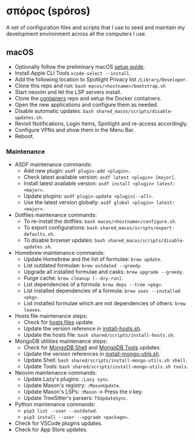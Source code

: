 # σπόρος (spóros)
A set of configuration files and scripts that I use to seed and maintain my
development environment across all the computers I use.

## macOS
- Optionally follow the preliminary macOS [setup guide](macos/REAME.md).
- Install Apple CLI Tools `xcode-select --install`.
- Add the following location to Spotlight Privacy list `/Library/Developer`.
- Clone this repo and run: `bash macos/<hostname>/bootstrap.sh`
- Start neovim and let the LSP servers install.
- Clone the [containers](https://github.com/parteincerta/containers) repo and
  setup the Docker containers.
- Open the new applications and configure them as needed.
- Disable automatic updates: `bash shared_macos/scripts/disable-updates.sh`.
- Revisit Notifications, Login Items, Spotlight and re-access accordingly.
- Configure VPNs and show them in the Menu Bar.
- Reboot.

### Maintenance
- ASDF maintenance commands:
  * Add new plugin: `asdf plugin-add <plugin>`.
  * Check latest available version: `asdf latest <plugin> [major]`.
  * Install latest available version: `asdf install <plugin> latest:<major>`.
  * Update plugins: `asdf plugin-update <plugin|--all>`.
  * Use the latest version globally: `asdf global <plugin> latest:<major>`.
- Dotfiles maintenance commands:
  - To re-install the dotfiles: `bash macos/<hostname>/configure.sh`.
  - To export configurations: `bash shared_macos/scripts/export-defaults.sh`.
  - To disable browser updates: `bash shared_macos/scripts/disable-updates.sh`.
- Homebrew maintenance commands:
  - Update Homebrew and the list of formulae: `brew update`.
  - List outdated formulae: `brew outdated --greedy`.
  - Upgrade all installed formulae and casks: `brew upgrade --greedy`.
  - Purge cache: `brew cleanup [--dry-run]`.
  - List dependencies of a formula: `brew deps --tree <pkg>`.
  - List installed dependencies of a formula: `brew uses --installed <pkg>`.
  - List installed formulae which are not dependencies of others: `brew leaves`.
- Hosts file maintenance steps:
  - Check for [hosts files][macos-maintenance-01] update.
  - Update the version reference in
    [install-hosts.sh](shared/scripts/install-hosts.sh).
  - Update the hosts file: `bash shared/scripts/install-hosts.sh`.
- MongoDB utilities maintenance steps:
  - Check for [MongoDB Shell][macos-maintenance-02] and
    [MongoDB Tools][macos-maintenance-03] updates.
  - Update the version references in
    [install-mongo-utils.sh](shared/scripts/install-mongo-utils.sh).
  - Update Shell: `bash shared/scripts/install-mongo-utils.sh shell`.
  - Update Tools: `bash shared/scripts/install-mongo-utils.sh tools`.
- Neovim maintenance commands:
  * Update Lazy's plugins: `:Lazy sync`.
  * Update Mason's registry: `:MasonUpdate`.
  * Update Mason's LSPs: `:Mason` -> Press the `U` key.
  * Update TreeSitter's parsers: `TSUpdateSync`.
- Python maintenance commands:
  * `pip3 list --user --outdated`.
  * `pip3 install --user --upgrade <package>`.
- Check for VSCode plugins updates.
- Check for App Store updates.

[macos-maintenance-01]: https://github.com/StevenBlack/hosts/releases
[macos-maintenance-02]: https://github.com/mongodb-js/mongosh/releases
[macos-maintenance-03]: https://github.com/mongodb/mongo-tools/tags